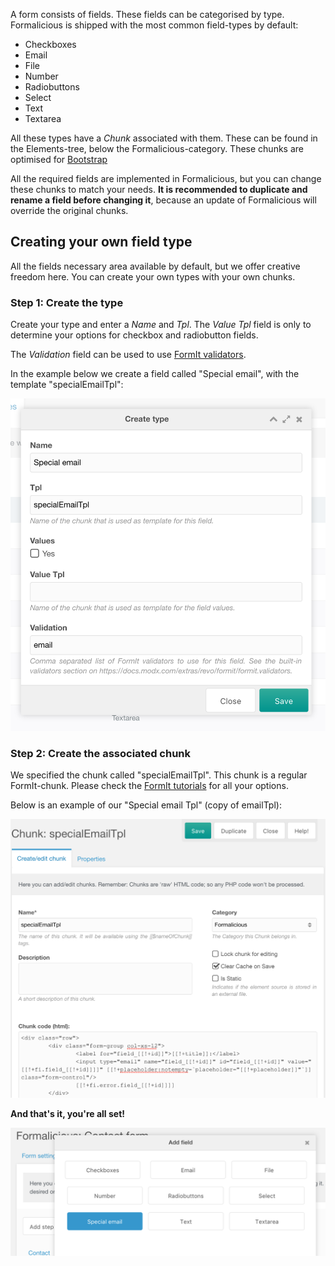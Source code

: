 A form consists of fields. These fields can be categorised by type. Formalicious is shipped with the most common field-types by default:

* Checkboxes
* Email
* File
* Number
* Radiobuttons
* Select
* Text
* Textarea

All these types have a _Chunk_ associated with them. These can be found in the Elements-tree, below the Formalicious-category. These chunks are optimised for [Bootstrap](http://getbootstrap.com/)

All the required fields are implemented in Formalicious, but you can change these chunks to match your needs. **It is recommended to duplicate and rename a field before changing it**, because an update of Formalicious will override the original chunks.

## Creating your own field type
All the fields necessary area available by default, but we offer creative freedom here. You can create your own types with your own chunks.

### Step 1: Create the type
Create your type and enter a _Name_ and _Tpl_. The _Value Tpl_ field is only to determine your options for checkbox and radiobutton fields.

The _Validation_ field can be used to use [FormIt validators](https://docs.modx.com/extras/revo/formit/formit.validators).

In the example below we create a field called "Special email", with the template "specialEmailTpl":

![specialEmailTpl Formalicious field-type](../images/createfield.png)


### Step 2: Create the associated chunk
We specified the chunk called "specialEmailTpl". This chunk is a regular FormIt-chunk. Please check the [FormIt tutorials](https://docs.modx.com/extras/revo/formit/formit.tutorials-and-examples/) for all your options.

Below is an example of our "Special email Tpl" (copy of emailTpl):

![specialEmailTpl chunk for a Formalicious email-field](../images/createfieldchunk.png)

**And that's it, you're all set!**

![The new field in action](../images/createfieldexample.png)